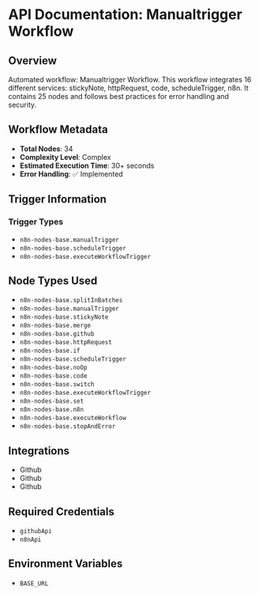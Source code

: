 # API Documentation: Manualtrigger Workflow

## Overview
Automated workflow: Manualtrigger Workflow. This workflow integrates 16 different services: stickyNote, httpRequest, code, scheduleTrigger, n8n. It contains 25 nodes and follows best practices for error handling and security.

## Workflow Metadata
- **Total Nodes**: 34
- **Complexity Level**: Complex
- **Estimated Execution Time**: 30+ seconds
- **Error Handling**: ✅ Implemented

## Trigger Information
### Trigger Types
- `n8n-nodes-base.manualTrigger`
- `n8n-nodes-base.scheduleTrigger`
- `n8n-nodes-base.executeWorkflowTrigger`

## Node Types Used
- `n8n-nodes-base.splitInBatches`
- `n8n-nodes-base.manualTrigger`
- `n8n-nodes-base.stickyNote`
- `n8n-nodes-base.merge`
- `n8n-nodes-base.github`
- `n8n-nodes-base.httpRequest`
- `n8n-nodes-base.if`
- `n8n-nodes-base.scheduleTrigger`
- `n8n-nodes-base.noOp`
- `n8n-nodes-base.code`
- `n8n-nodes-base.switch`
- `n8n-nodes-base.executeWorkflowTrigger`
- `n8n-nodes-base.set`
- `n8n-nodes-base.n8n`
- `n8n-nodes-base.executeWorkflow`
- `n8n-nodes-base.stopAndError`

## Integrations
- Github
- Github
- Github

## Required Credentials
- `githubApi`
- `n8nApi`

## Environment Variables
- `BASE_URL`
